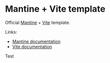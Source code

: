 # Mantine + Vite template

Official [Mantine](https://mantine.dev/) + [Vite](https://vitejs.dev/) template.

Links:

- [Mantine documentation](https://mantine.dev/)
- [Vite documentation](https://vitejs.dev/)

Test